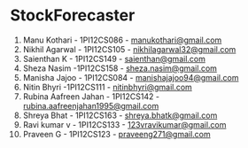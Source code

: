 # StockForecaster
1. Manu Kothari - 1PI12CS086 - manukothari@gmail.com
2. Nikhil Agarwal - 1PI12CS105 - nikhilagarwal32@gmail.com
3. Saienthan K - 1PI12CS149 - saienthan@gmail.com
4. Sheza Nasim -1PI12CS158 - sheza.nasim@gmail.com
5. Manisha Jajoo - 1PI12CS084 - manishajajoo94@gmail.com
6. Nitin Bhyri -1PI12CS111 - nitinbhyri@gmail.com
7. Rubina Aafreen Jahan - 1PI12CS142 - rubina.aafreenjahan1995@gmail.com
8. Shreya Bhat - 1PI12CS163 - shreya.bhatk@gmail.com
9. Ravi kumar v - 1PI12CS133 - 123vravikumar@gmail.com
10. Praveen G - 1PI12CS123 - praveeng271@gmail.com
